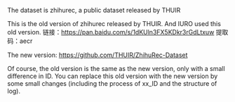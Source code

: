 The dataset is zhihurec, a public dataset released by THUIR

This is the old version of zhihurec released by THUIR. And IURO used this old version. 
链接：https://pan.baidu.com/s/1dKUln3FX5KDkr3rGdLtxuw 
提取码：aecr

The new version: https://github.com/THUIR/ZhihuRec-Dataset

Of course, the old version is the same as the new version, only with a small difference in ID.
You can replace this old version with the new version by some small changes (including the process of xx_ID and the structure of log).